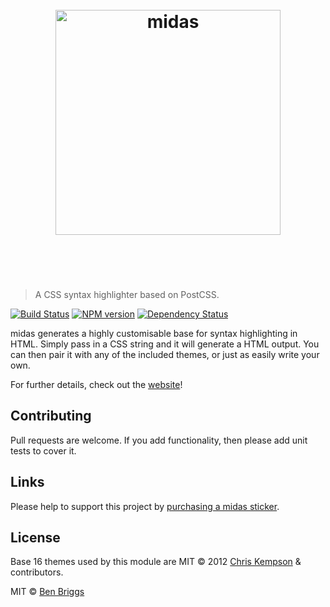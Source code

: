 <h1 align="center">
    <br>
    <img width="360" src="https://rawgit.com/ben-eb/midas/master/media/logo.svg" alt="midas">
    <br>
    <br>
    <br>
</h1>

> A CSS syntax highlighter based on PostCSS.

[![Build Status](https://travis-ci.org/ben-eb/midas.svg?branch=master)][ci] [![NPM version](https://badge.fury.io/js/midas.svg)][npm] [![Dependency Status](https://gemnasium.com/ben-eb/midas.svg)][deps]

midas generates a highly customisable base for syntax highlighting in HTML.
Simply pass in a CSS string and it will generate a HTML output. You can then
pair it with any of the included themes, or just as easily write your own.

For further details, check out the [website](http://midasjs.com)!

## Contributing

Pull requests are welcome. If you add functionality, then please add unit tests
to cover it.


## Links

Please help to support this project by [purchasing a midas sticker][sticker].

[sticker]: https://www.stickermule.com/uk/marketplace/11087-midas


## License

Base 16 themes used by this module are MIT © 2012 [Chris Kempson][ck]
& contributors.

MIT © [Ben Briggs](http://beneb.info)

[base16]:  https://github.com/chriskempson/base16
[ck]:      http://chriskempson.com/
[ci]:      https://travis-ci.org/ben-eb/midas
[deps]:    https://gemnasium.com/ben-eb/midas
[npm]:     http://badge.fury.io/js/midas
